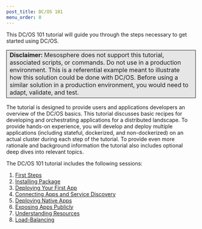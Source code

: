 ```yaml
---
post_title: DC/OS 101
menu_order: 0
---
```


This DC/OS 101 tutorial will guide you through the steps necessary to get started using DC/OS.

<table class="table" bgcolor="#E6E6E6"> <tr> <td style="border-left: thin solid; border-top: thin solid; border-bottom: thin solid;border-right: thin solid;"><b>Disclaimer:</b> Mesosphere does not support this tutorial, associated scripts, or commands. Do not use in a production environment. This is a referential example meant to illustrate how this solution could be done with DC/OS. Before using a similar solution in a production environment, you would need to adapt, validate, and test.</td> </tr> </table>

The tutorial is designed to provide users and applications developers an overview of the DC/OS basics. This tutorial discusses basic recipes for developing and orchestrating applications for a distributed landscape. To provide hands-on experience, you will develop and deploy multiple applications (including stateful, dockerized, and non-dockerized) on an actual cluster during each step of the tutorial. To provide even more rationale and background information the tutorial also includes optional deep dives into relevant topics.


The DC/OS 101 tutorial includes the following sessions:

1. [First Steps][1]
1. [Installing Package][2]
1. [Deploying Your First App][3]
1. [Connecting Apps and Service Discovery][4]
1. [Deploying Native Apps][5]
1. [Exposing Apps Publicly][6]
1. [Understanding Resources][7]
1. [Load-Balancing][8]

[1]: /docs/1.9/tutorials/dcos-101/cli/
[2]: /docs/1.9/tutorials/dcos-101/redis-package/
[3]: /docs/1.9/tutorials/dcos-101/app1/
[4]: /docs/1.9/tutorials/dcos-101/service-discovery/
[5]: /docs/1.9/tutorials/dcos-101/app2/
[6]: /docs/1.9/tutorials/dcos-101/marathon-lb/
[7]: /docs/1.9/tutorials/dcos-101/resources/
[8]: /docs/1.9/tutorials/dcos-101/loadbalancing/
